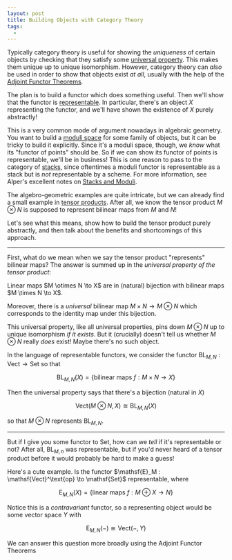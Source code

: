 ```yaml
---
layout: post
title: Building Objects with Category Theory
tags:
  - 
---
```


Typically category theory is useful for showing the _uniqueness_
of certain objects by checking that they satisfy some 
[universal property][1]. This makes them unique up to unique isomorphism.
However, category theory can _also_ be used in order to show that objects
exist _at all_, usually with the help of the [Adjoint Functor Theorems][2].

The plan is to build a functor which does something useful. Then we'll show 
that the functor is [representable][4]. In particular, there's an object
$X$ representing the functor, and we'll have shown the existence of $X$
purely abstractly!

This is a very common mode of argument nowadays in algebraic geometry. 
You want to build a [moduli space][3] for some family of objects, but it
can be tricky to build it explicitly. Since it's a moduli space, though,
we _know_ what its "functor of points" should be. So if we can show 
its functor of points is representable, we'll be in business! This is
one reason to pass to the category of [stacks][5], since oftentimes 
a moduli functor is representable as a stack but is _not_ representable
by a scheme. For more information, see Alper's excellent notes on 
[Stacks and Moduli][6].

The algebro-geometric examples are quite intricate, but we can already
find a small example in [tensor products][7]. After all, we know the 
tensor product $M \otimes N$ is supposed to represent bilinear maps from
$M$ and $N$! 

Let's see what this means, show how to build the tensor product purely
abstractly, and then talk about the benefits and shortcomings of this approach.

---

First, what do we mean when we say the tensor product "represents"
bilinear maps? The answer is summed up in the 
_universal property of the tensor product_:

<div class=boxed markdown=1>
Linear maps $M \otimes N \to X$ are in (natural) bijection 
with bilinear maps $M \times N \to X$.

Moreover, there is a _universal_ bilinear map $M \times N \to M \otimes N$
which corresponds to the identity map under this bijection.
</div>

This universal property, like all universal properties,
pins down $M \otimes N$ up to unique isomorphism _if it exists_. 
But it (crucially) doesn't tell us whether $M \otimes N$ really _does_ exist!
Maybe there's no such object. 

In the language of representable functors, we consider the functor 
$\mathsf{BL}_{M,N} : \mathsf{Vect} \to \mathsf{Set}$ so that

$$
\mathsf{BL}_{M,N}(X) = \{ \text{bilinear maps } f : M \times N \to X \}
$$

Then the universal property says that there's a bijection (natural in $X$)

$$
\mathsf{Vect}(M \otimes N, X) \cong \mathsf{BL}_{M,N}(X)
$$

so that $M \otimes N$ <span class=defn>represents</span> $\mathsf{BL}_{M,N}$.

---

But if I give you some functor to $\mathsf{Set}$, how can we _tell_ if it's
representable or not? After all, $\mathsf{BL}_{M,n}$ was representable,
but if you'd never heard of a tensor product before it would probably be 
hard to make a guess! 

<div class=boxed markdown=1>
Here's a cute example.
Is the functor $\mathsf{E}_M : \mathsf{Vect}^\text{op} \to \mathsf{Set}$
representable, where

$$
\mathsf{E}_{M,N}(X) = \{ \text{linear maps } f : M \oplus X \to N \}
$$

Notice this is a _contravariant_ functor, so a representing object would
be some vector space $Y$ with

$$
\mathsf{E}_{M,N}(-) \cong \mathsf{Vect}(-,Y)
$$
</div>

<!-- No. Such an object Y would be the exponential N^M, but Vect is not cartesian closed -->

We can answer this question more broadly using the 
<span class=defn>Adjoint Functor Theorems</span>


[1]: https://en.wikipedia.org/wiki/Universal_property
[2]: https://ncatlab.org/nlab/show/adjoint+functor+theorem
[3]: https://en.wikipedia.org/wiki/Moduli_space
[4]: https://en.wikipedia.org/wiki/Representable_functor
[5]: https://en.wikipedia.org/wiki/Stack_(mathematics)
[6]: https://sites.math.washington.edu/~jarod/moduli.pdf
[7]: https://en.wikipedia.org/wiki/Tensor_product
